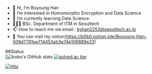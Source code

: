 - 👋 Hi, I’m Boyoung Han
- 👀 I’m interested in Homomorphic Encryption and Data Science
- 🌱 I’m currently learning Data Science
- 👩🏻‍🎓 BSc. Department of ITM in Seoultech
- 📫 How to reach me via email : byhan2253@seoultech.ac.kr
- 📑 You can visit my notion(https://b0b0.notion.site/Boyoung-Han-509d7791ea714453ab3e74e106889e23)

##Status</br>
[![bobo's GitHub stats](https://github-readme-stats.vercel.app/api?username=bobo-0&bg_color=30,87cefa,9370db&title_color=fff&text_color=fff) [![solved.ac tier](http://mazassumnida.wtf/api/pastel/generate_badge?boj=bobo0)](https://solved.ac/bobo0)

[![Hits](https://hits.seeyoufarm.com/api/count/incr/badge.svg?url=https%3A%2F%2Fgithub.com%2Ftwinklesu&count_bg=%23FF6B74&title_bg=%23000000&icon=&icon_color=%23E7E7E7&title=hits&edge_flat=false)](https://hits.seeyoufarm.com)
